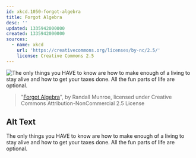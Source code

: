 ```yaml
---
id: xkcd.1050-forgot-algebra
title: Forgot Algebra
desc: ''
updated: 1335942000000
created: 1335942000000
sources:
  - name: xkcd
    url: 'https://creativecommons.org/licenses/by-nc/2.5/'
    license: Creative Commons 2.5
---
```

![The only things you HAVE to know are how to make enough of a living to stay alive and how to get your taxes done. All the fun parts of life are optional.](https://imgs.xkcd.com/comics/forgot_algebra.png)
> "[Forgot Algebra](https://xkcd.com/1050/)", by Randall Munroe, licensed under Creative Commons Attribution-NonCommercial 2.5 License

## Alt Text
The only things you HAVE to know are how to make enough of a living to stay alive and how to get your taxes done. All the fun parts of life are optional.
